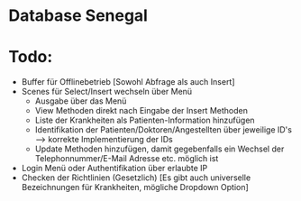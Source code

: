 # Database Senegal
# Todo:
- Buffer für Offlinebetrieb [Sowohl Abfrage als auch Insert]
- Scenes für Select/Insert wechseln über Menü
  - Ausgabe über das Menü
  - View Methoden direkt nach Eingabe der Insert Methoden 
  - Liste der Krankheiten als Patienten-Information hinzufügen
  - Identifikation der Patienten/Doktoren/Angestellten über jeweilige ID's --> korrekte Implementierung der IDs
  - Update Methoden hinzufügen, damit gegebenfalls ein Wechsel der Telephonnummer/E-Mail Adresse etc. möglich ist
- Login Menü oder Authentifikation über erlaubte IP
- Checken der Richtlinien (Gesetzlich) [Es gibt auch universelle Bezeichnungen für Krankheiten, mögliche Dropdown Option]
